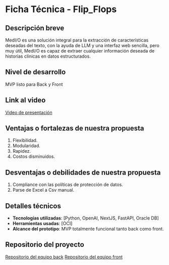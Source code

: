 # Ficha Técnica - Flip_Flops

## Descripción breve
MedI/O es una solución integral para la extracción de características deseadas del texto, con la ayuda de LLM y una interfaz web sencilla, pero muy útil, MedI/O es capaz de extraer cualquier información deseada de historias clínicas en datos estructurados. 

## Nivel de desarrollo
MVP listo para Back y Front

## Link al video
[Video de presentación](URL)

## Ventajas o fortalezas de nuestra propuesta
1. Flexibilidad.
2. Modularidad.
3. Rapidez.
4. Costos disminuidos.

## Desventajas o debilidades de nuestra propuesta
1. Compliance con las políticas de protección de datos.
2. Parse de Excel a Csv manual. 

## Detalles técnicos
- **Tecnologías utilizadas**: [Python, OpenAI, NextJS, FastAPI, Oracle DB]
- **Herramientas usadas**: [OCI]
- **Alcance del prototipo**: MVP totalmente funcional tanto back como front.


## Repositorio del proyecto
[Repositorio del equipo back](https://github.com/Jeanvaes/Back.INC.FlipFlops.co)
[Repositorio del equipo front](https://github.com/Jeanvaes/Front.INC.Fliflops.co)

